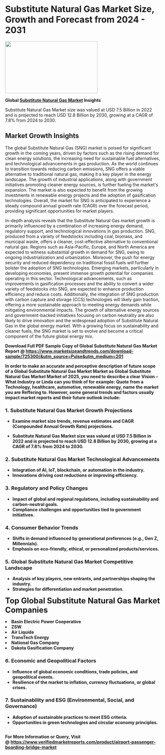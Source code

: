 <H1>Substitute Natural Gas Market Size, Growth and Forecast from 2024 - 2031</H1><img class="aligncenter size-medium wp-image-584254" src="https://thirdeyenews.in/wp-content/uploads/2024/09/Global-Market-Research-300x168.jpeg" alt="" width="300" height="168" /><p><strong>Global&nbsp;<a href="https://www.marketsizeandtrends.com/download-sample/725300/&amp;utm_source=Pulse&amp;utm_medium=201">Substitute Natural Gas Market</a> Insights</strong></p><p>Substitute Natural Gas Market size was valued at USD 7.5 Billion in 2022 and is projected to reach USD 12.8 Billion by 2030, growing at a CAGR of 7.8% from 2024 to 2030.</p><p><h2>Market Growth Insights</h2> <p>The global Substitute Natural Gas (SNG) market is poised for significant growth in the coming years, driven by factors such as the rising demand for clean energy solutions, the increasing need for sustainable fuel alternatives, and technological advancements in gas production. As the world continues to transition towards reducing carbon emissions, SNG offers a viable alternative to traditional natural gas, making it a key player in the energy landscape. The growth of industrial applications, along with government initiatives promoting cleaner energy sources, is further fueling the market's expansion. The market is also expected to benefit from the growing investments in renewable energy projects and the adoption of gasification technologies. Overall, the market for SNG is anticipated to experience a steady compound annual growth rate (CAGR) over the forecast period, providing significant opportunities for market players.</p> <p><strong></strong></p> <p>In-depth analysis reveals that the Substitute Natural Gas market growth is primarily influenced by a combination of increasing energy demand, regulatory support, and technological innovations in gas production. SNG, produced from a variety of feedstocks including coal, biomass, and municipal waste, offers a cleaner, cost-effective alternative to conventional natural gas. Regions such as Asia-Pacific, Europe, and North America are expected to witness substantial growth in demand for SNG, owing to ongoing industrialization and urbanization. Moreover, the push for energy security and reduced dependency on traditional fossil fuels will further bolster the adoption of SNG technologies. Emerging markets, particularly in developing economies, present immense growth potential for companies operating in this sector. Technological advancements, such as improvements in gasification processes and the ability to convert a wider variety of feedstocks into SNG, are expected to enhance production efficiency and reduce costs. Additionally, the integration of SNG production with carbon capture and storage (CCS) technologies will likely gain traction, offering a more sustainable approach to meeting energy demands while mitigating environmental impacts. The growth of alternative energy sources and government-backed initiatives focusing on carbon neutrality are also likely to drive innovation and the widespread adoption of Substitute Natural Gas in the global energy market. With a growing focus on sustainability and cleaner fuels, the SNG market is set to evolve and become a critical component of the future global energy mix. <p><strong></p><p><span class=""><strong>Download Full PDF Sample Copy of Global Substitute Natural Gas Market Report</strong> @ <a href="https://www.marketsizeandtrends.com/download-sample/725300/&amp;utm_source=Pulse&amp;utm_medium=201" target="_blank">https://www.marketsizeandtrends.com/download-sample/725300/&amp;utm_source=Pulse&amp;utm_medium=201</a></span></p><p>In order to make an accurate and perceptive description of future scope of a Global&nbsp;Substitute Natural Gas Market Market as Global&nbsp;Substitute Natural Gas Market Market of 2025, you need to describe a clear Vision &ndash; What Industry or Linda can you think of for example: Quote from a Technology, healthcare, automotive, renewable energy, name the market you are Reffering to. However, some general trends and factors usually impact market reports and their future outlook include:</p><h3>1.&nbsp;<strong>Substitute Natural Gas Market Growth Projections</strong></h3><ul><li>Examine market size trends, revenue estimates and CAGR (Compounded Annual Growth Rate) projections.</li><li><p>Substitute Natural Gas Market size was valued at USD 7.5 Billion in 2022 and is projected to reach USD 12.8 Billion by 2030, growing at a CAGR of 7.8% from 2024 to 2030.</p></li></ul><h3>2.&nbsp;<strong>Substitute Natural Gas Market Technological Advancements</strong></h3><ul><li>Integration of AI, IoT, blockchain, or automation in the industry.</li><li>Innovations driving cost reductions or improving efficiency.</li></ul><h3>3.&nbsp;<strong>Regulatory and Policy Changes</strong></h3><ul><li>Impact of global and regional regulations, including sustainability and carbon-neutral goals.</li><li>Compliance challenges and opportunities tied to government initiatives.</li></ul><h3>4.&nbsp;<strong>Consumer Behavior Trends</strong></h3><ul><li>Shifts in demand influenced by generational preferences (e.g., Gen Z, Millennials).</li><li>Emphasis on eco-friendly, ethical, or personalized products/services.</li></ul><h3>5.&nbsp;<strong>Global Substitute Natural Gas Market Competitive Landscape</strong></h3><ul><li>Analysis of key players, new entrants, and partnerships shaping the industry.</li><li>Strategies for differentiation and market penetration.</li></ul><p data-pm-slice="1 1 []"><span style="color: inherit; font-family: inherit; font-size: 25px;">Top Global Substitute Natural Gas Market Companies</span></p><div class="" data-test-id=""><p><li>Basin Electric Power Cooperative</li><li> ZSW</li><li> Air Liquide</li><li> TransTech Energy</li><li> National Gas Company</li><li> Dakota Gasification Company</li></p></div><h3>6.&nbsp;<strong>Economic and Geopolitical Factors</strong></h3><ul><li>Influence of global economic conditions, trade policies, and geopolitical events.</li><li>Resilience of the market to inflation, currency fluctuations, or global crises.</li></ul><h3>7.&nbsp;<strong>Sustainability and ESG (Environmental, Social, and Governance)</strong></h3><ul><li>Adoption of sustainable practices to meet ESG criteria.</li><li>Opportunities in green technologies and circular economy principles.</li></ul><h2><strong style="font-size: 14px;">For More Information or Query, Visit @&nbsp;</strong><a style="background-color: #ffffff; font-size: 14px;" href="https://www.marketsizeandtrends.com/report/substitute-natural-gas-market/" target="_blank">https://www.verifiedmarketreports.com/product/airport-passenger-boarding-bridge-market</a></h2>
